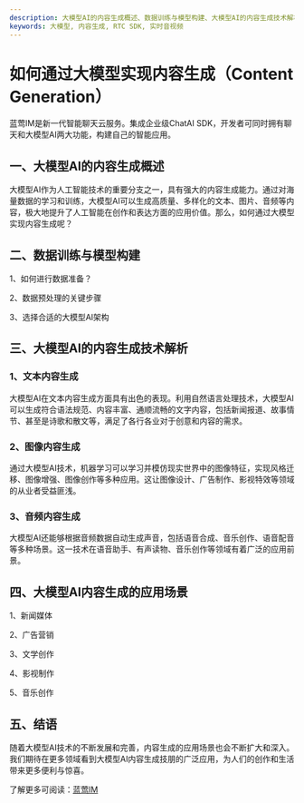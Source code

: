 ```yaml
---
description: 大模型AI的内容生成概述、数据训练与模型构建、大模型AI的内容生成技术解析、大模型AI内容生成的应用场景
keywords: 大模型, 内容生成, RTC SDK, 实时音视频
---
```

# 如何通过大模型实现内容生成（Content Generation）

蓝莺IM是新一代智能聊天云服务。集成企业级ChatAI SDK，开发者可同时拥有聊天和大模型AI两大功能，构建自己的智能应用。

## 一、大模型AI的内容生成概述

大模型AI作为人工智能技术的重要分支之一，具有强大的内容生成能力。通过对海量数据的学习和训练，大模型AI可以生成高质量、多样化的文本、图片、音频等内容，极大地提升了人工智能在创作和表达方面的应用价值。那么，如何通过大模型实现内容生成呢？

## 二、数据训练与模型构建

1、如何进行数据准备？

2、数据预处理的关键步骤

3、选择合适的大模型AI架构

## 三、大模型AI的内容生成技术解析

### 1、文本内容生成

大模型AI在文本内容生成方面具有出色的表现。利用自然语言处理技术，大模型AI可以生成符合语法规范、内容丰富、通顺流畅的文字内容，包括新闻报道、故事情节、甚至是诗歌和散文等，满足了各行各业对于创意和内容的需求。

### 2、图像内容生成

通过大模型AI技术，机器学习可以学习并模仿现实世界中的图像特征，实现风格迁移、图像增强、图像创作等多种应用。这让图像设计、广告制作、影视特效等领域的从业者受益匪浅。

### 3、音频内容生成

大模型AI还能够根据音频数据自动生成声音，包括语音合成、音乐创作、语音配音等多种场景。这一技术在语音助手、有声读物、音乐创作等领域有着广泛的应用前景。

## 四、大模型AI内容生成的应用场景

1、新闻媒体

2、广告营销

3、文学创作

4、影视制作

5、音乐创作

## 五、结语

随着大模型AI技术的不断发展和完善，内容生成的应用场景也会不断扩大和深入。我们期待在更多领域看到大模型AI内容生成技朋的广泛应用，为人们的创作和生活带来更多便利与惊喜。

了解更多可阅读：[蓝莺IM](https://www.lanyingim.com)